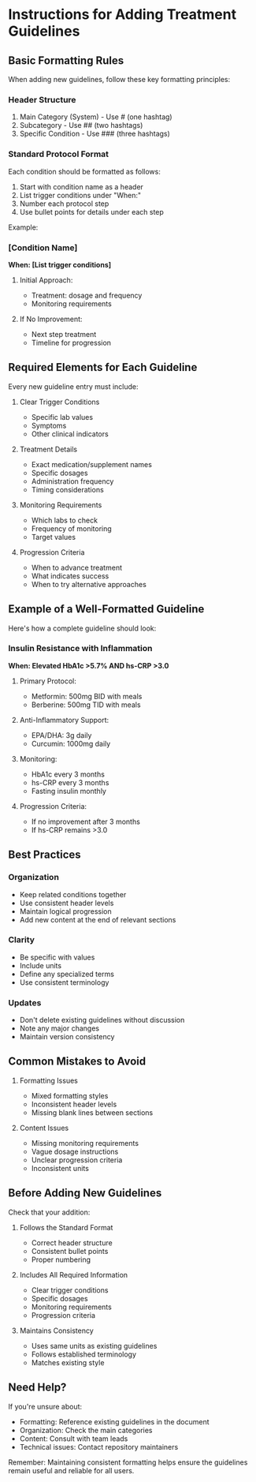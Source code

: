 # Instructions for Adding Treatment Guidelines

## Basic Formatting Rules

When adding new guidelines, follow these key formatting principles:

### Header Structure
1. Main Category (System) - Use # (one hashtag)
2. Subcategory - Use ## (two hashtags)
3. Specific Condition - Use ### (three hashtags)

### Standard Protocol Format

Each condition should be formatted as follows:

1. Start with condition name as a header
2. List trigger conditions under "When:"
3. Number each protocol step
4. Use bullet points for details under each step

Example:
### [Condition Name]
**When: [List trigger conditions]**
1. Initial Approach:
   - Treatment: dosage and frequency
   - Monitoring requirements

2. If No Improvement:
   - Next step treatment
   - Timeline for progression

## Required Elements for Each Guideline

Every new guideline entry must include:

1. Clear Trigger Conditions
   - Specific lab values
   - Symptoms
   - Other clinical indicators

2. Treatment Details
   - Exact medication/supplement names
   - Specific dosages
   - Administration frequency
   - Timing considerations

3. Monitoring Requirements
   - Which labs to check
   - Frequency of monitoring
   - Target values

4. Progression Criteria
   - When to advance treatment
   - What indicates success
   - When to try alternative approaches

## Example of a Well-Formatted Guideline

Here's how a complete guideline should look:

### Insulin Resistance with Inflammation
**When: Elevated HbA1c >5.7% AND hs-CRP >3.0**

1. Primary Protocol:
   - Metformin: 500mg BID with meals
   - Berberine: 500mg TID with meals
   
2. Anti-Inflammatory Support:
   - EPA/DHA: 3g daily
   - Curcumin: 1000mg daily
   
3. Monitoring:
   - HbA1c every 3 months
   - hs-CRP every 3 months
   - Fasting insulin monthly

4. Progression Criteria:
   - If no improvement after 3 months
   - If hs-CRP remains >3.0

## Best Practices

### Organization
- Keep related conditions together
- Use consistent header levels
- Maintain logical progression
- Add new content at the end of relevant sections

### Clarity
- Be specific with values
- Include units
- Define any specialized terms
- Use consistent terminology

### Updates
- Don't delete existing guidelines without discussion
- Note any major changes
- Maintain version consistency

## Common Mistakes to Avoid

1. Formatting Issues
   - Mixed formatting styles
   - Inconsistent header levels
   - Missing blank lines between sections

2. Content Issues
   - Missing monitoring requirements
   - Vague dosage instructions
   - Unclear progression criteria
   - Inconsistent units

## Before Adding New Guidelines

Check that your addition:

1. Follows the Standard Format
   - Correct header structure
   - Consistent bullet points
   - Proper numbering

2. Includes All Required Information
   - Clear trigger conditions
   - Specific dosages
   - Monitoring requirements
   - Progression criteria

3. Maintains Consistency
   - Uses same units as existing guidelines
   - Follows established terminology
   - Matches existing style

## Need Help?

If you're unsure about:
- Formatting: Reference existing guidelines in the document
- Organization: Check the main categories
- Content: Consult with team leads
- Technical issues: Contact repository maintainers

Remember: Maintaining consistent formatting helps ensure the guidelines remain useful and reliable for all users.
